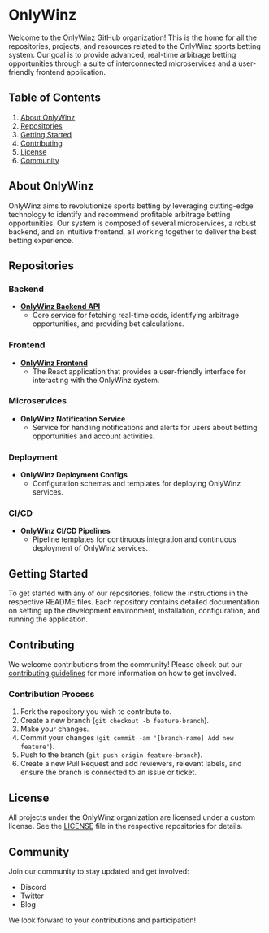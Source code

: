 # OnlyWinz

Welcome to the OnlyWinz GitHub organization! This is the home for all the repositories, projects, and resources related to the OnlyWinz sports betting system. Our goal is to provide advanced, real-time arbitrage betting opportunities through a suite of interconnected microservices and a user-friendly frontend application.

## Table of Contents
1. [About OnlyWinz](#about-onlywinz)
2. [Repositories](#repositories)
3. [Getting Started](#getting-started)
4. [Contributing](#contributing)
5. [License](#license)
6. [Community](#community)

## About OnlyWinz
OnlyWinz aims to revolutionize sports betting by leveraging cutting-edge technology to identify and recommend profitable arbitrage betting opportunities. Our system is composed of several microservices, a robust backend, and an intuitive frontend, all working together to deliver the best betting experience.

## Repositories
### Backend
- **[OnlyWinz Backend API](https://github.com/OnlyWinz/onlywinz-backend)**
  - Core service for fetching real-time odds, identifying arbitrage opportunities, and providing bet calculations.

### Frontend
- **[OnlyWinz Frontend](https://guthub.com/OnlyWinz/onlywinz-frontend)**
  - The React application that provides a user-friendly interface for interacting with the OnlyWinz system.

### Microservices
- **OnlyWinz Notification Service**
  - Service for handling notifications and alerts for users about betting opportunities and account activities.

### Deployment
- **OnlyWinz Deployment Configs**
  - Configuration schemas and templates for deploying OnlyWinz services.

### CI/CD
- **OnlyWinz CI/CD Pipelines**
  - Pipeline templates for continuous integration and continuous deployment of OnlyWinz services.

## Getting Started
To get started with any of our repositories, follow the instructions in the respective README files. Each repository contains detailed documentation on setting up the development environment, installation, configuration, and running the application.

## Contributing
We welcome contributions from the community! Please check out our [contributing guidelines](https://github.com/OnlyWinz/.github/CONTRIBUTING.md) for more information on how to get involved.

### Contribution Process
1. Fork the repository you wish to contribute to.
2. Create a new branch (`git checkout -b feature-branch`).
3. Make your changes.
4. Commit your changes (`git commit -am '[branch-name] Add new feature'`).
5. Push to the branch (`git push origin feature-branch`).
6. Create a new Pull Request and add reviewers, relevant labels, and ensure the branch is connected to an issue or ticket.

## License
All projects under the OnlyWinz organization are licensed under a custom license. See the [LICENSE](https://github.com/OnlyWinz/.github/LICENSE) file in the respective repositories for details.

## Community
Join our community to stay updated and get involved:
- Discord
- Twitter
- Blog

We look forward to your contributions and participation!
